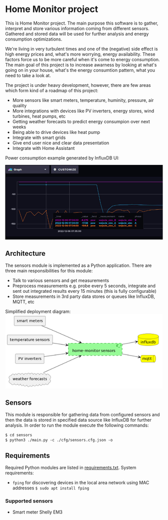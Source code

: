 # Home Monitor project

This is Home Monitor project. The main purpose this software is to gather, interpret and store various information coming from different sensors.
Gathered and stored data will be used for further analysis and energy consumption optimizations.

We're living in very turbulent times and one of the (negative) side effect is high energy prices and, what's more worrying, energy availability. These factors force us to be more careful when it's come to energy consumption. The main goal of this project is to increase awarness by looking at what's going on in your house, what's the energy consumtion pattern, what you need to take a look at.

The project is under heavy development, however, there are few areas which form kind of a roadmap of this project:
- More sensors like smart meters, temperature, huminity, pressure, air quality
- More integrations with devices like PV inverters, energy stores, wind turbines, heat pumps, etc
- Getting weather forecasts to predict energy consumpion over next weeks
- Being able to drive devices like heat pump
- Integrate with smart grids
- Give end user nice and clear data presentation
- Integrate with Home Assistant

Power consumption example generated by InfluxDB UI:

![Power consumption example](/doc/screen1.jpg)


## Architecture

The sensors module is implemented as a Python application. There are three main responsibilities for this module:
- Talk to various sensors and get measurements
- Preprocess measurements e.g. probe every 5 seconds, integrate and sent out integrated results every 15 minutes (this is fully configurable)
- Store measurements in 3rd party data stores or queues like InfluxDB, MQTT, etc

Simplified deployment diagram:
![Architecture](/doc/architecture.png)

## Sensors
This module is responsible for gathering data from configured sensors and then the data is stored in specified data source like InfluxDB for further analysis.
In order to run the module execute the following commands:
```
$ cd sensors
$ python3 ./main.py -c ./cfg/sensors.cfg.json -o
```
## Requirements
Required Python modules are listed in [requirements.txt](sensors/requirements.txt).
System requirements:
- `fping` for discovering devices in the local area network using MAC addresses
`$ sudo apt install fping`
### Supported sensors 
- Smart meter Shelly EM3